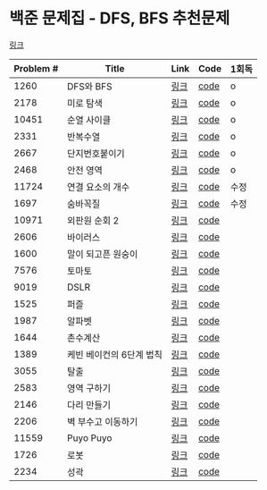 # 백준 문제집 - DFS, BFS 추천문제

[링크](https://www.acmicpc.net/workbook/view/1833)



|Problem #|Title|Link|Code|1회독|
|---|---|---|---|---|
|1260|DFS와 BFS|[링크](https://www.acmicpc.net/problem/1260)|[code](https://github.com/wndms710/Coding_test/blob/main/swift/BOJ/ProblemSet/DFS%2CBFS%20%EC%B6%94%EC%B2%9C%EB%AC%B8%EC%A0%9C/1260.swift)|o|
|2178|미로 탐색|[링크](https://www.acmicpc.net/problem/2178)|[code](https://github.com/wndms710/Coding_test/blob/main/swift/BOJ/ProblemSet/DFS%2CBFS%20%EC%B6%94%EC%B2%9C%EB%AC%B8%EC%A0%9C/2178.swift)|o|
|10451|순열 사이클|[링크](https://www.acmicpc.net/problem/10451)|[code](https://github.com/wndms710/Coding_test/blob/main/swift/BOJ/ProblemSet/DFS%2CBFS%20%EC%B6%94%EC%B2%9C%EB%AC%B8%EC%A0%9C/10451.swift)|o|
|2331|반복수열|[링크](https://www.acmicpc.net/problem/2331)|[code](https://github.com/wndms710/Coding_test/blob/main/swift/BOJ/ProblemSet/DFS%2CBFS%20%EC%B6%94%EC%B2%9C%EB%AC%B8%EC%A0%9C/2331.swift)|o|
|2667|단지번호붙이기|[링크](https://www.acmicpc.net/problem/2667)|[code](https://github.com/wndms710/Coding_test/blob/main/swift/BOJ/ProblemSet/DFS%2CBFS%20%EC%B6%94%EC%B2%9C%EB%AC%B8%EC%A0%9C/2667.swift)|o|
|2468|안전 영역|[링크](https://www.acmicpc.net/problem/2468)|[code](https://github.com/wndms710/Coding_test/blob/main/swift/BOJ/ProblemSet/DFS%2CBFS%20%EC%B6%94%EC%B2%9C%EB%AC%B8%EC%A0%9C/2468.swift)|o|
|11724|연결 요소의 개수|[링크](https://www.acmicpc.net/problem/11724)|[code](https://github.com/wndms710/Coding_test/blob/main/swift/BOJ/ProblemSet/DFS%2CBFS%20%EC%B6%94%EC%B2%9C%EB%AC%B8%EC%A0%9C/11724.swift)|수정|
|1697|숨바꼭질|[링크](https://www.acmicpc.net/problem/1697)|[code](https://github.com/wndms710/Coding_test/blob/main/swift/BOJ/ProblemSet/DFS%2CBFS%20%EC%B6%94%EC%B2%9C%EB%AC%B8%EC%A0%9C/1697.swift)|수정|
|10971|외판원 순회 2|[링크](https://www.acmicpc.net/problem/10971)|[code](https://github.com/wndms710/Coding_test/blob/main/swift/BOJ/ProblemSet/DFS%2CBFS%20%EC%B6%94%EC%B2%9C%EB%AC%B8%EC%A0%9C/10971.swift)||o|
|2606|바이러스|[링크](https://www.acmicpc.net/problem/2606)|[code](https://github.com/wndms710/Coding_test/blob/main/swift/BOJ/ProblemSet/DFS%2CBFS%20%EC%B6%94%EC%B2%9C%EB%AC%B8%EC%A0%9C/2606.swift)||o|
|1600|말이 되고픈 원숭이|[링크](https://www.acmicpc.net/problem/1600)|[code](https://github.com/wndms710/Coding_test/blob/main/swift/BOJ/ProblemSet/DFS%2CBFS%20%EC%B6%94%EC%B2%9C%EB%AC%B8%EC%A0%9C/1600.swift)|
|7576|토마토|[링크](https://www.acmicpc.net/problem/7576)|[code](https://github.com/wndms710/Coding_test/blob/main/swift/BOJ/ProblemSet/DFS%2CBFS%20%EC%B6%94%EC%B2%9C%EB%AC%B8%EC%A0%9C/7576.swift)|
|9019|DSLR|[링크](https://www.acmicpc.net/problem/9019)|[code](https://github.com/wndms710/Coding_test/blob/main/swift/BOJ/ProblemSet/DFS%2CBFS%20%EC%B6%94%EC%B2%9C%EB%AC%B8%EC%A0%9C/9019.swift)|
|1525|퍼즐|[링크](https://www.acmicpc.net/problem/1525)|[code](https://github.com/wndms710/Coding_test/blob/main/swift/BOJ/ProblemSet/DFS%2CBFS%20%EC%B6%94%EC%B2%9C%EB%AC%B8%EC%A0%9C/1525.swift)|
|1987|알파벳|[링크](https://www.acmicpc.net/problem/1987)|[code](https://github.com/wndms710/Coding_test/blob/main/swift/BOJ/ProblemSet/DFS%2CBFS%20%EC%B6%94%EC%B2%9C%EB%AC%B8%EC%A0%9C/1987.swift)|
|1644|촌수계산|[링크](https://www.acmicpc.net/problem/1644)|[code](https://github.com/wndms710/Coding_test/blob/main/swift/BOJ/ProblemSet/DFS%2CBFS%20%EC%B6%94%EC%B2%9C%EB%AC%B8%EC%A0%9C/1644.swift)|
|1389|케빈 베이컨의 6단계 법칙|[링크](https://www.acmicpc.net/problem/1389)|[code](https://github.com/wndms710/Coding_test/blob/main/swift/BOJ/ProblemSet/DFS%2CBFS%20%EC%B6%94%EC%B2%9C%EB%AC%B8%EC%A0%9C/1389.swift)|
|3055|탈출|[링크](https://www.acmicpc.net/problem/3055)|[code](https://github.com/wndms710/Coding_test/blob/main/swift/BOJ/ProblemSet/DFS%2CBFS%20%EC%B6%94%EC%B2%9C%EB%AC%B8%EC%A0%9C/3055.swift)|
|2583|영역 구하기|[링크](https://www.acmicpc.net/problem/2583)|[code](https://github.com/wndms710/Coding_test/blob/main/swift/BOJ/ProblemSet/DFS%2CBFS%20%EC%B6%94%EC%B2%9C%EB%AC%B8%EC%A0%9C/2583.swift)|
|2146|다리 만들기|[링크](https://www.acmicpc.net/problem/2146)|[code](https://github.com/wndms710/Coding_test/blob/main/swift/BOJ/ProblemSet/DFS%2CBFS%20%EC%B6%94%EC%B2%9C%EB%AC%B8%EC%A0%9C/2146.swift)|
|2206|벽 부수고 이동하기|[링크](https://www.acmicpc.net/problem/2206)|[code](https://github.com/wndms710/Coding_test/blob/main/swift/BOJ/ProblemSet/DFS%2CBFS%20%EC%B6%94%EC%B2%9C%EB%AC%B8%EC%A0%9C/2206.swift)|
|11559|Puyo Puyo|[링크](https://www.acmicpc.net/problem/11559)|[code](https://github.com/wndms710/Coding_test/blob/main/swift/BOJ/ProblemSet/DFS%2CBFS%20%EC%B6%94%EC%B2%9C%EB%AC%B8%EC%A0%9C/11559.swift)|
|1726|로봇|[링크](https://www.acmicpc.net/problem/1726)|[code](https://github.com/wndms710/Coding_test/blob/main/swift/BOJ/ProblemSet/DFS%2CBFS%20%EC%B6%94%EC%B2%9C%EB%AC%B8%EC%A0%9C/1726.swift)|
|2234|성곽|[링크](https://www.acmicpc.net/problem/2234)|[code](https://github.com/wndms710/Coding_test/blob/main/swift/BOJ/ProblemSet/DFS%2CBFS%20%EC%B6%94%EC%B2%9C%EB%AC%B8%EC%A0%9C/2234.swift)|
